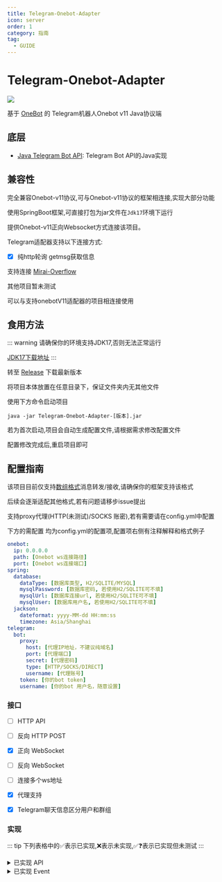 ```yaml
---
title: Telegram-Onebot-Adapter
icon: server
order: 1
category: 指南
tag:
  - GUIDE
---
```


# Telegram-Onebot-Adapter

[![](https://socialify.git.ci/Travellerrr/Telegram-Onebot-Adapter/image?description=0&font=Raleway&forks=1&issues=1&language=1&name=1&owner=1&pattern=Circuit%20Board&pulls=1&stargazers=1&theme=Auto)](https://github.com/Travellerrr/Telegram-Onebot-Adapter)

基于 [OneBot](https://github.com/botuniverse/onebot/blob/main/README.md) 的 Telegram机器人Onebot v11 Java协议端

## 底层
- [Java Telegram Bot API](https://github.com/pengrad/java-telegram-bot-api): Telegram Bot API的Java实现

## 兼容性
完全兼容Onebot-v11协议,可与Onebot-v11协议的框架相连接,实现大部分功能

使用SpringBoot框架,可直接打包为jar文件在`Jdk17`环境下运行

提供Onebot-v11正向Websocket方式连接该项目。

Telegram适配器支持以下连接方式:

- [x] 纯http轮询 getmsg获取信息


支持连接 [Mirai-Overflow](https://github.com/MrXiaoM/Overflow)

其他项目暂未测试

可以与支持onebotV11适配器的项目相连接使用

## 食用方法

::: warning
请确保你的环境支持JDK17,否则无法正常运行

[JDK17下载地址](https://www.oracle.com/java/technologies/javase/jdk17-archive-downloads.html)
:::

转至 [Release](https://github.com/Travellerrr/Telegram-Onebot-Adapter/releases) 下载最新版本

将项目本体放置在任意目录下，保证文件夹内无其他文件

使用下方命令启动项目

```shell
java -jar Telegram-Onebot-Adapter-[版本].jar
```

若为首次启动,项目会自动生成配置文件,请根据需求修改配置文件

配置修改完成后,重启项目即可



## 配置指南

该项目目前仅支持[数组格式](https://github.com/botuniverse/onebot-11/blob/master/message/array.md)消息转发/接收,请确保你的框架支持该格式

后续会逐渐适配其他格式,若有问题请移步issue提出

支持proxy代理(HTTP(未测试)/SOCKS 账密),若有需要请在config.yml中配置

下方的需配置 均为config.yml的配置项,配置项右侧有注释解释和格式例子

```yaml
onebot:
  ip: 0.0.0.0
  path: [Onebot ws连接路径]
  port: [Onebot ws连接端口]
spring:
  database:
    dataType: [数据库类型, H2/SQLITE/MYSQL]
    mysqlPassword: [数据库密码, 若使用H2/SQLITE可不填]
    mysqlUrl: [数据库连接url, 若使用H2/SQLITE可不填]
    mysqlUser: [数据库用户名, 若使用H2/SQLITE可不填]
  jackson:
    dateformat: yyyy-MM-dd HH:mm:ss
    timezone: Asia/Shanghai
telegram:
  bot:
    proxy:
      host: [代理IP地址，不建议纯域名]
      port: [代理端口]
      secret: [代理密码]
      type: [HTTP/SOCKS/DIRECT]
      username: [代理账号]
    token: [你的bot token]
    username: [你的bot 用户名，随意设置]
```

### 接口

- [ ] HTTP API
- [ ] 反向 HTTP POST
- [x] 正向 WebSocket
- [ ] 反向 WebSocket
- [ ] 连接多个ws地址
- [x] 代理支持
- [x] Telegram聊天信息区分用户和群组


### 实现

::: tip
下列表格中的✅表示已实现,❌表示未实现,✅❓表示已实现但未测试
:::

<details>
<summary>已实现 API</summary>

#### 符合 OneBot 标准的 API

| API                      |      功能       |  实现情况  |
|--------------------------|:-------------:|:------:|
| /send_private_msg        |   [发送私聊消息]    |   ✅    |
| /send_group_msg          |    [发送群消息]    |   ✅    |
| /send_msg                |    [发送消息]     |   ❌    |
| /delete_msg              |    [撤回信息]     |   ❌    |
| /set_group_kick          |    [群组踢人]     |   ✅❓   |
| /set_group_ban           |   [群组单人禁言]    |   ❌    |
| /set_group_whole_ban     |   [群组全员禁言]    |   ❌    |
| /set_group_admin         |   [群组设置管理员]   |   ✅❓   |
| /set_group_card          | [设置群名片（群备注）]  |   ✅❓   |
| /set_group_name          |    [设置群名]     |   ✅❓   |
| /set_group_leave         |    [退出群组]     |   ✅❓   |
| /set_group_special_title |  [设置群组专属头衔]   |   ✅❓   |
| /set_friend_add_request  |   [处理加好友请求]   |   ❌    |
| /set_group_add_request   |  [处理加群请求/邀请]  |   ❌    |
| /get_login_info          |   [获取登录号信息]   |   ✅    |
| /get_stranger_info       |   [获取陌生人信息]   |   ❌    |
| /get_friend_list         |   [获取好友列表]    |   ✅    |
| /get_group_info          |    [获取群信息]    |   ✅    |
| /get_group_list          |    [获取群列表]    |   ✅    |
| /get_group_member_info   |   [获取群成员信息]   |   ✅    |
| /get_group_member_list   |   [获取群成员列表]   |   ✅    |
| /get_group_honor_info    |   [获取群荣誉信息]   |   ❌    |
| /can_send_image          | [检查是否可以发送图片]  |   ❌    |
| /can_send_record         | [检查是否可以发送语音]  |   ❌    |
| /get_version_info        |   [获取版本信息]    |   ✅    |
| /set_restart             |    [重启协议端]    |   ❌    |
| /.handle_quick_operation |  [对事件执行快速操作]  |   ❌    |
| /get_image               |   [获取图片信息]    |   ❌    |
| /get_msg                 |    [获取消息]     |   ❌    |
| /get_status              |    [获取状态]     |   ✅    |


</details>

<details>
<summary>已实现 Event</summary>

#### 符合 OneBot 标准的事件

| 事件类型 |   事件描述    | 实现情况 |
|------|:---------:|:----:|
| 消息事件 |  [私聊信息]   |  ✅   |
| 消息事件 |   [群消息]   |  ✅   |
| 消息事件 |  [at解析]   |  ✅   |
| 通知事件 |  [群文件上传]  |  ❌   |
| 通知事件 | [群管理员变动]  |  ❌   |
| 通知事件 |  [群成员减少]  |  ❌   |
| 通知事件 |  [群成员增加]  |  ❌   |
| 通知事件 |   [群禁言]   |  ❌   |
| 通知事件 |  [好友添加]   |  ❌   |
| 通知事件 |  [群消息撤回]  |  ❌   |
| 通知事件 | [好友消息撤回]  |  ❌   |
| 通知事件 |  [群内戳一戳]  |  ❌   |
| 通知事件 | [群红包运气王]  |  ❌   |
| 通知事件 | [群成员荣誉变更] |  ❌   |
| 请求事件 |  [加好友请求]  |  ❌   |
| 请求事件 | [加群请求/邀请] |  ❌   |


</details>